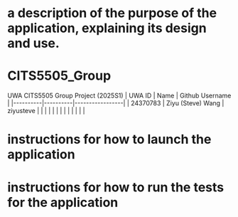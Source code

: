 # a description of the purpose of the application, explaining its design and use.
# CITS5505_Group
UWA CITS5505 Group Project (2025S1)
| UWA ID   | Name | Github Username         |
|----------|----------|-----------------|
| 24370783   | Ziyu (Steve) Wang       | ziyusteve   |
|   |       |   |
|   |       |   |
|   |       |   |
# instructions for how to launch the application
# instructions for how to run the tests for the application